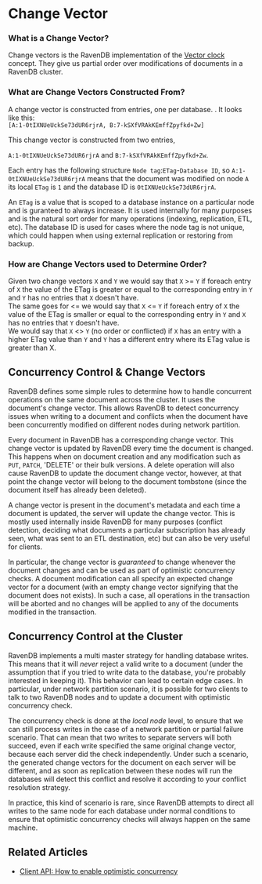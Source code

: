 ﻿# Change Vector

### What is a Change Vector?
Change vectors is the RavenDB implementation of the [Vector clock](https://en.wikipedia.org/wiki/Vector_clock) concept.
They give us partial order over modifications of documents in a RavenDB cluster.

### What are Change Vectors Constructed From?
A change vector is constructed from entries, one per database. 
.
It looks like this:  
`[A:1-0tIXNUeUckSe73dUR6rjrA, B:7-kSXfVRAkKEmffZpyfkd+Zw]`

This change vector is constructed from two entries,  

`A:1-0tIXNUeUckSe73dUR6rjrA` and `B:7-kSXfVRAkKEmffZpyfkd+Zw`.  

Each entry has the following structure `Node tag`:`ETag`-`Database ID`, so `A:1-0tIXNUeUckSe73dUR6rjrA` means that
the document was modified on node `A` its local `ETag` is `1` and the database ID is `0tIXNUeUckSe73dUR6rjrA`.  

An `ETag` is a value that is scoped to a database instance on a particular node and is guranteed to always increase. It is used internally for many purposes and is the natural
sort order for many operations (indexing, replication, ETL, etc).
The database ID is used for cases where the node tag is not unique, which could happen when using external replication or restoring from backup.

### How are Change Vectors used to Determine Order?
Given two change vectors `X` and `Y` we would say that `X` >= `Y` if foreach entry of `X` the value of the ETag is greater or equal to the corresponding entry in `Y` and `Y` has no entries that `X` doesn't have.  
The same goes for <= we would say that `X` <= `Y` if foreach entry of `X` the value of the ETag is smaller or equal to the corresponding entry in `Y` and `X` has no entries that `Y` doesn't have.  
We would say that `X` <> `Y` (no order or conflicted) if `X` has an entry with a higher ETag value than `Y` and `Y` has a different entry where its ETag value is greater than X.

## Concurrency Control & Change Vectors

RavenDB defines some simple rules to determine how to handle concurrent operations on the same document across the cluster. It uses the document's change vector.
This allows RavenDB to detect concurrency issues when writing to a document and conflicts when the document have been concurrently modified on different nodes during network partition.

Every document in RavenDB has a corresponding change vector. This change vector is updated by RavenDB every time the document is changed. This happens when on document creation and 
any modification such as `PUT`, `PATCH`, 'DELETE' or their bulk versions. A delete operation will also cause RavenDB to update the document change vector, however, at that point the change vector will belong to
the document tombstone (since the document itself has already been deleted).

A change vector is present in the document's metadata and each time
a document is updated, the server will update the change vector. This is mostly used internally inside RavenDB for many purposes (conflict detection, deciding what documents a particular
subscription has already seen, what was sent to an ETL destination, etc) but can also be very useful for clients.

In particular, the change vector is _guaranteed_ to change whenever the document changes and can be used as part of optimistic concurrency checks. A document modification can all specify an expected change vector for a document (with an empty change vector signifying that the document does not exists). In such a case, all operations in the 
transaction will be aborted and no changes will be applied to any of the documents modified in the transaction.

## Concurrency Control at the Cluster

RavenDB implements a multi master strategy for handling database writes. This means that it will _never_ reject a valid write to a document (under the assumption that if you tried to write
data to the database, you're probably interested in keeping it). This behavior can lead to certain edge cases. In particular, under network partition scenario, it is possible for two clients
to talk to two RavenDB nodes and to update a document with optimistic concurrency check. 

The concurrency check is done at the _local node_ level, to ensure that we can still process writes in the case of a network partition or partial failure scenario. That can mean that two
writes to separate servers will both succeed, even if each write specified the same original change vector, because each server did the check independently. Under such a scenario, the 
generated change vectors for the document on each server will be different, and as soon as replication between these nodes will run the databases will detect this conflict and resolve
it according to your conflict resolution strategy.

In practice, this kind of scenario is rare, since RavenDB attempts to direct all writes to the same node for each database under normal conditions to
ensure that optimistic concurrency checks will always happen on the same machine.

## Related Articles

- [Client API: How to enable optimistic concurrency](../../client-api/session/configuration/how-to-enable-optimistic-concurrency)

